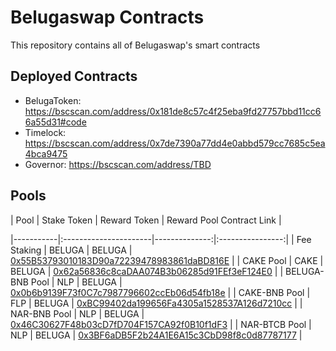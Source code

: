 # Belugaswap Contracts
This repository contains all of Belugaswap's smart contracts

## Deployed Contracts
- BelugaToken: https://bscscan.com/address/0x181de8c57c4f25eba9fd27757bbd11cc66a55d31#code
- Timelock: https://bscscan.com/address/0x7de7390a77dd4e0abbd579cc7685c5ea4bca9475
- Governor: https://bscscan.com/address/TBD

## Pools
| Pool    |      Stake Token      |  Reward Token | Reward Pool Contract Link |

|-----------|:----------------------|--------------:|:----------------:|
| Fee Staking | BELUGA | BELUGA | [0x55B53793010183D90a72239478983861daBD816E](https://bscscan.com/address/0x55B53793010183D90a72239478983861daBD816E#code) |
| CAKE Pool  | CAKE | BELUGA | [0x62a56836c8caDAA074B3b06285d91FEf3eF124E0](https://bscscan.com/address/0x62a56836c8caDAA074B3b06285d91FEf3eF124E0) |
| BELUGA-BNB Pool | NLP | BELUGA | [0x0b6b9139F73f0C7c7987796602ccEb06d54fb18e](https://bscscan.com/address/0x0b6b9139F73f0C7c7987796602ccEb06d54fb18e) |
| CAKE-BNB Pool | FLP | BELUGA | [0xBC99402da199656Fa4305a1528537A126d7210cc](https://bscscan.com/address/0xBC99402da199656Fa4305a1528537A126d7210cc) |
| NAR-BNB Pool | NLP | BELUGA | [0x46C30627F48b03cD7fD704F157CA92f0B10f1dF3](https://bscscan.com/address/0x46C30627F48b03cD7fD704F157CA92f0B10f1dF3) |
| NAR-BTCB Pool | NLP | BELUGA | [0x3BF6aDB5F2b24A1E6A15c3CbD98f8c0d87787177](https://bscscan.com/address/0x3BF6aDB5F2b24A1E6A15c3CbD98f8c0d87787177) |